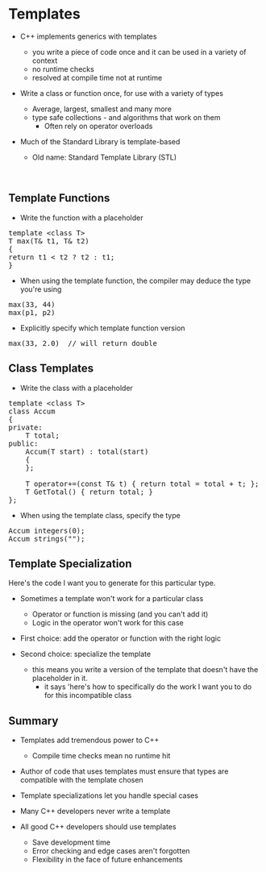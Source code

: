 # Templates

- C++ implements generics with templates
  - you write a piece of code once and it can be used in a variety of context
  - no runtime checks
  - resolved at compile time not at runtime
 
- Write a class or function once, for use with a variety of types
	- Average, largest, smallest and many more
  - type safe collections - and algorithms that work on them
	- Often rely on operator overloads

- Much of the Standard Library is template-based
  - Old name: Standard Template Library (STL)

<br>

## Template Functions


- Write the function with a placeholder

<pre>
template &lt;class T&gt;
T max(T& t1, T& t2)
{
return t1 < t2 ? t2 : t1;
}
</pre>

- When using the template function, the compiler may
deduce the type you're using

<pre>
max(33, 44)
max(p1, p2)
</pre>

- Explicitly specify which template function version

<pre>
max<double>(33, 2.0)  // will return double
</pre>


## Class Templates

- Write the class with a placeholder

<pre>
template &lt;class T>
class Accum
{
private:
	T total;
public:
	Accum(T start) : total(start) 
	{
	};

	T operator+=(const T& t) { return total = total + t; };
	T GetTotal() { return total; }
};
</pre>


- When using the template class, specify the type

<pre>
Accum<int> integers(0);
Accum<string> strings("");
</pre>


## Template Specialization

Here's the code I want you to generate for this
particular type.

- Sometimes a template won't work for a particular class
  - Operator or function is missing (and you can't add it)
  - Logic in the operator won't work for this case
- First choice: add the operator or function with 
the right logic

- Second choice: specialize the template
  - this means you write a version of the template
  that doesn't have the placeholder in it.
	  - it says 'here's how to specifically do
      the work I want you to do for this incompatible class


## Summary

- Templates add tremendous power to C++
  - Compile time checks mean no runtime hit
 
- Author of code that uses templates must ensure
  that types are compatible with the template chosen

- Template specializations let you handle special cases
- Many C++ developers never write a template
- All good C++ developers should use templates
	- Save development time
  - Error checking and edge cases aren't forgotten
  - Flexibility in the face of future enhancements






















